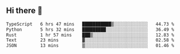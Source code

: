 ## Hi there 👋

<!--
**whirlun/whirlun** is a ✨ _special_ ✨ repository because its `README.md` (this file) appears on your GitHub profile.

Here are some ideas to get you started:

- 🔭 I’m currently working on ...
- 🌱 I’m currently learning ...
- 👯 I’m looking to collaborate on ...
- 🤔 I’m looking for help with ...
- 💬 Ask me about ...
- 📫 How to reach me: ...
- 😄 Pronouns: ...
- ⚡ Fun fact: ...
-->
<!--START_SECTION:waka-->

```txt
TypeScript   6 hrs 47 mins   ███████████▒░░░░░░░░░░░░░   44.73 %
Python       5 hrs 32 mins   █████████░░░░░░░░░░░░░░░░   36.49 %
Rust         1 hr 57 mins    ███▒░░░░░░░░░░░░░░░░░░░░░   12.83 %
Text         23 mins         ▓░░░░░░░░░░░░░░░░░░░░░░░░   02.58 %
JSON         13 mins         ▒░░░░░░░░░░░░░░░░░░░░░░░░   01.46 %
```

<!--END_SECTION:waka-->
